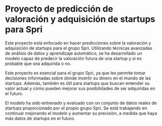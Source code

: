# Proyecto de predicción de valoración y adquisición de startups para Spri
Este proyecto está enfocado en hacer predicciones sobre la valoración y adquisición de startups para el grupo Spri. Utilizando técnicas avanzadas de análisis de datos y aprendizaje automático, se ha desarrollado un modelo capaz de predecir la valoración futura de una startup y si es probable que sea adquirida o no.

Este proyecto es esencial para el grupo Spri, ya que les permite tomar decisiones informadas sobre dónde invertir su dinero en el mundo de las startups. Además, también es útil para startups que buscan entender su valor actual y cómo pueden mejorar sus posibilidades de ser adquiridas en el futuro.

El modelo ha sido entrenado y evaluado con un conjunto de datos reales de startups proporcionado por el propio grupo Spri. Se está trabajando en continuar mejorando el modelo y aumentar su precisión, a medida que haya más datos de startups en el futuro. 
